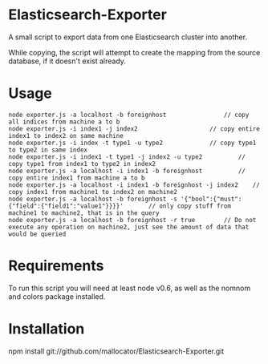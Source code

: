 Elasticsearch-Exporter
======================

A small script to export data from one Elasticsearch cluster into another.

While copying, the script will attempt to create the mapping from the source database, if it doesn't exist already.

# Usage

	node exporter.js -a localhost -b foreignhost				// copy all indices from machine a to b
	node exporter.js -i index1 -j index2					// copy entire index1 to index2 on same machine
	node exporter.js -i index -t type1 -u type2				// copy type1 to type2 in same index
	node exporter.js -i index1 -t type1 -j index2 -u type2			// copy type1 from index1 to type2 in index2
	node exporter.js -a localhost -i index1 -b foreignhost			// copy entire index1 from machine a to b
	node exporter.js -a localhost -i index1 -b foreignhost -j index2	// copy index1 from machine1 to index2 on machine2
    node exporter.js -a localhost -b foreignhost -s '{"bool":{"must":{"field":{"field1":"value1"}}}}'       // only copy stuff from machine1 to machine2, that is in the query
    node exporter.js -a localhost -b foreignhost -r true        // Do not execute any operation on machine2, just see the amount of data that would be queried

# Requirements

To run this script you will need at least node v0.6, as well as the nomnom and colors package installed.

# Installation

npm install git://github.com/mallocator/Elasticsearch-Exporter.git
